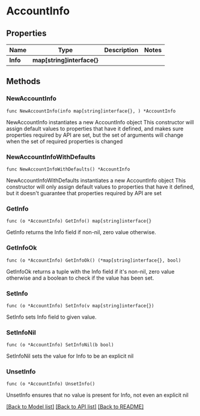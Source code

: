 # AccountInfo

## Properties

Name | Type | Description | Notes
------------ | ------------- | ------------- | -------------
**Info** | **map[string]interface{}** |  | 

## Methods

### NewAccountInfo

`func NewAccountInfo(info map[string]interface{}, ) *AccountInfo`

NewAccountInfo instantiates a new AccountInfo object
This constructor will assign default values to properties that have it defined,
and makes sure properties required by API are set, but the set of arguments
will change when the set of required properties is changed

### NewAccountInfoWithDefaults

`func NewAccountInfoWithDefaults() *AccountInfo`

NewAccountInfoWithDefaults instantiates a new AccountInfo object
This constructor will only assign default values to properties that have it defined,
but it doesn't guarantee that properties required by API are set

### GetInfo

`func (o *AccountInfo) GetInfo() map[string]interface{}`

GetInfo returns the Info field if non-nil, zero value otherwise.

### GetInfoOk

`func (o *AccountInfo) GetInfoOk() (*map[string]interface{}, bool)`

GetInfoOk returns a tuple with the Info field if it's non-nil, zero value otherwise
and a boolean to check if the value has been set.

### SetInfo

`func (o *AccountInfo) SetInfo(v map[string]interface{})`

SetInfo sets Info field to given value.


### SetInfoNil

`func (o *AccountInfo) SetInfoNil(b bool)`

 SetInfoNil sets the value for Info to be an explicit nil

### UnsetInfo
`func (o *AccountInfo) UnsetInfo()`

UnsetInfo ensures that no value is present for Info, not even an explicit nil

[[Back to Model list]](../README.md#documentation-for-models) [[Back to API list]](../README.md#documentation-for-api-endpoints) [[Back to README]](../README.md)



